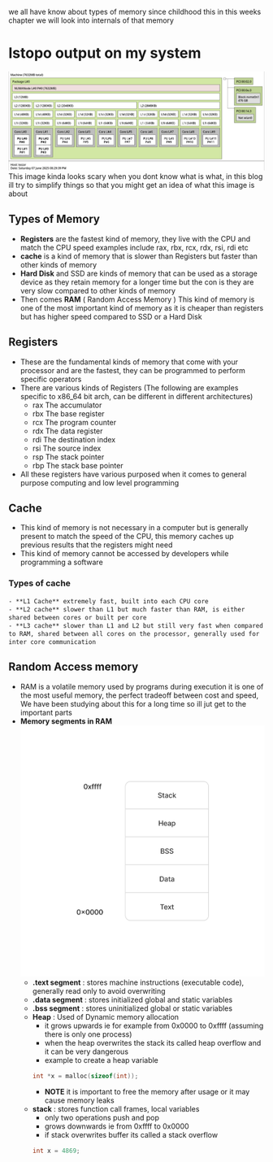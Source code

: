 we all have know about types of memory since childhood this in this weeks chapter we will look into internals of that memory

# lstopo output on my system
![kezars memory](/assets/img/memory/lstopo.png) 
This image kinda looks scary when you dont know what is what, in this blog ill try to simplify things so that you might get an idea of what this image is about

## Types of Memory
  - **Registers** are the fastest kind of memory, they live with the CPU and match the CPU speed examples include rax, rbx, rcx, rdx, rsi, rdi etc
  - **cache** is a kind of memory that is slower than Registers but faster than other kinds of memory
  - **Hard Disk** and SSD are kinds of memory that can be used as a storage device as they retain memory for a longer time but the con is they are very slow compared to other kinds of memory
  - Then comes **RAM** ( Random Access Memory ) This kind of memory is one of the most important kind of memory as it is cheaper than registers but has higher speed compared to SSD or a Hard Disk

## Registers
  - These are the fundamental kinds of memory that come with your processor and are the fastest, they can be programmed to perform specific operators
  - There are various kinds of Registers (The following are examples specific to x86_64 bit arch, can be different in different architectures)
    - rax The accumulator
    - rbx The base register
    - rcx The program counter
    - rdx The data register
    - rdi The destination index
    - rsi The source index
    - rsp The stack pointer
    - rbp The stack base pointer
  - All these registers have various purposed when it comes to general purpose computing and low level programming


## Cache
  - This kind of memory is not necessary in a computer but is generally present to match the speed of the CPU, this memory caches up previous results that the registers might need
  - This kind of memory cannot be accessed by developers while programming a software
  ### Types of cache
    - **L1 Cache** extremely fast, built into each CPU core
    - **L2 cache** slower than L1 but much faster than RAM, is either shared between cores or built per core
    - **L3 cache** slower than L1 and L2 but still very fast when compared to RAM, shared between all cores on the processor, generally used for inter core communication

## Random Access memory
  - RAM is a volatile memory used by programs during execution it is one of the most useful memory, the perfect tradeoff between cost and speed, We have been studying about this for a long time so ill jut get to the important parts
  - **Memory segments in RAM**
      ![memory segments](/assets/img/memory/memory.png) 
    - **.text segment** : stores machine instructions (executable code), generally read only to avoid overwriting
    - **.data segment** : stores initialized global and static variables
    - **.bss segment** : stores uninitialized global or static variables
    - **Heap** : Used of Dynamic memory allocation
      - it grows upwards ie for example from 0x0000 to 0xffff (assuming there is only one process)
      - when the heap overwrites the stack its called heap overflow and it can be very dangerous
      - example to create a heap variable
      ```c
      int *x = malloc(sizeof(int));
      ```
      - **NOTE** it is important to free the memory after usage or it may cause memory leaks
    - **stack** : stores function call frames, local variables
      - only two operations push and pop
      - grows downwards ie from 0xffff to 0x0000
      - if stack overwrites buffer its called a stack overflow
      ```c
      int x = 4869;
      ```

